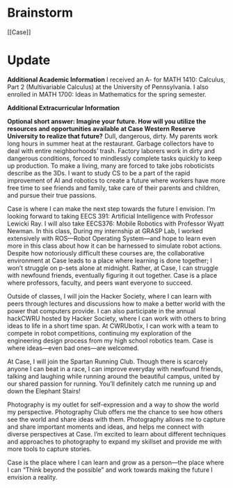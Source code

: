 # Brainstorm
[[Case]]
# Update
**Additional Academic Information**
I received an A- for MATH 1410: Calculus, Part 2 (Multivariable Calculus) at the University of Pennsylvania. I also enrolled in MATH 1700: Ideas in Mathematics for the spring semester. 

**Additional Extracurricular Information**

**Optional short answer: Imagine your future. How will you utilize the resources and opportunities available at Case Western Reserve University to realize that future?**
Dull, dangerous, dirty. My parents work long hours in summer heat at the restaurant. Garbage collectors have to deal with entire neighborhoods’ trash. Factory laborers work in dirty and dangerous conditions, forced to mindlessly complete tasks quickly to keep up production. To make a living, many are forced to take jobs roboticists describe as the 3Ds. I want to study CS to be a part of the rapid improvement of AI and robotics to create a future where workers have more free time to see friends and family, take care of their parents and children, and pursue their true passions.

Case is where I can make the next step towards the future I envision. I’m looking forward to taking EECS 391: Artificial Intelligence with Professor Lewicki Ray. I will also take EECS376: Mobile Robotics with Professor Wyatt Newman. In this class, During my internship at GRASP Lab, I worked extensively with ROS—Robot Operating System—and hope to learn even more in this class about how it can be harnessed to simulate robot actions. Despite how notoriously difficult these courses are, the collaborative environment at Case leads to a place where learning is done together; I won’t struggle on p-sets alone at midnight. Rather, at Case, I can struggle with newfound friends, eventually figuring it out together. Case is a place where professors, faculty, and peers want everyone to succeed.

Outside of classes, I will join the Hacker Society, where I can learn with peers through lectures and discussions how to make a better world with the power that computers provide. I can also participate in the annual hackCWRU hosted by Hacker Society, where I can work with others to bring ideas to life in a short time span. At CWRUbotix, I can work with a team to compete in robot competitions, continuing my exploration of the engineering design process from my high school robotics team. Case is where ideas—even bad ones—are welcomed. 

At Case, I will join the Spartan Running Club. Though there is scarcely anyone I can beat in a race, I can improve everyday with newfound friends, talking and laughing while running around the beautiful campus, united by our shared passion for running. You’ll definitely catch me running up and down the Elephant Stairs!

Photography is my outlet for self-expression and a way to show the world my perspective. Photography Club offers me the chance to see how others see the world and share ideas with them. Photography allows me to capture and share important moments and ideas, and helps me connect with diverse perspectives at Case. I’m excited to learn about different techniques and approaches to photography to expand my skillset and provide me with more tools to capture stories.

Case is the place where I can learn and grow as a person—the place where I can “Think beyond the possible” and work towards making the future I envision a reality.
